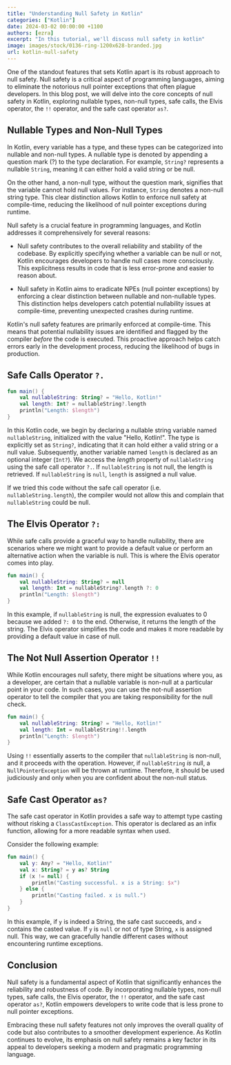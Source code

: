 ```yaml
---
title: "Understanding Null Safety in Kotlin"
categories: ["Kotlin"]
date: 2024-03-02 00:00:00 +1100
authors: [ezra]
excerpt: "In this tutorial, we'll discuss null safety in kotlin"
image: images/stock/0136-ring-1200x628-branded.jpg
url: kotlin-null-safety
---
```


One of the standout features that sets Kotlin apart is its robust approach to null safety. Null safety is a critical aspect of programming languages, aiming to eliminate the notorious null pointer exceptions that often plague developers. In this blog post, we will delve into the core concepts of null safety in Kotlin, exploring nullable types, non-null types, safe calls, the Elvis operator, the `!!` operator, and the safe cast operator `as?`.

## Nullable Types and Non-Null Types

In Kotlin, every variable has a type, and these types can be categorized into nullable and non-null types. A nullable type is denoted by appending a question mark (?) to the type declaration. For example, `String?` represents a nullable `String`, meaning it can either hold a valid string or be null.

On the other hand, a non-null type, without the question mark, signifies that the variable cannot hold null values. For instance, `String` denotes a non-null string type. This clear distinction allows Kotlin to enforce null safety at compile-time, reducing the likelihood of null pointer exceptions during runtime.

Null safety is a crucial feature in programming languages, and Kotlin addresses it comprehensively for several reasons:

- Null safety contributes to the overall reliability and stability of the codebase. By explicitly specifying whether a variable can be null or not, Kotlin encourages developers to handle null cases more consciously. This explicitness results in code that is less error-prone and easier to reason about.

- Null safety in Kotlin aims to eradicate NPEs (null pointer exceptions) by enforcing a clear distinction between nullable and non-nullable types. This distinction helps developers catch potential nullability issues at compile-time, preventing unexpected crashes during runtime.

Kotlin's null safety features are primarily enforced at compile-time. This means that potential nullability issues are identified and flagged by the compiler _before_ the code is executed. This proactive approach helps catch errors early in the development process, reducing the likelihood of bugs in production.

## Safe Calls Operator `?.`

```kotlin
fun main() {
    val nullableString: String? = "Hello, Kotlin!"
    val length: Int? = nullableString?.length
    println("Length: $length")
}
```

In this Kotlin code, we begin by declaring a nullable string variable named `nullableString`, initialized with the value "Hello, Kotlin!". The type is explicitly set as `String?`, indicating that it can hold either a valid string or a null value. Subsequently, another variable named `length` is declared as an optional integer (`Int?`). We access the _length_ property of `nullableString` using the safe call operator `?.`. If `nullableString` is not null, the length is retrieved. If `nullableString` is `null`, `length` is assigned a null value. 

If we tried this code without the safe call operator (i.e. `nullableString.length`), the compiler would not allow this and complain that `nullableString` could be null.

## The Elvis Operator `?:`

While safe calls provide a graceful way to handle nullability, there are scenarios where we might want to provide a default value or perform an alternative action when the variable is null. This is where the Elvis operator comes into play.

```kotlin
fun main() {
    val nullableString: String? = null
    val length: Int = nullableString?.length ?: 0
    println("Length: $length")
}
```

In this example, if `nullableString` is null, the expression evaluates to 0 because we added `?: 0` to the end. Otherwise, it returns the length of the string. The Elvis operator simplifies the code and makes it more readable by providing a default value in case of null.

## The Not Null Assertion Operator `!!`

While Kotlin encourages null safety, there might be situations where you, as a developer, are certain that a nullable variable is non-null at a particular point in your code. In such cases, you can use the not-null assertion operator to tell the compiler that you are taking responsibility for the null check.

```kotlin
fun main() {
    val nullableString: String? = "Hello, Kotlin!"
    val length: Int = nullableString!!.length
    println("Length: $length")
}
```
Using `!!` essentially asserts to the compiler that `nullableString` is non-null, and it proceeds with the operation. However, if `nullableString` _is_ null, a `NullPointerException` will be thrown at runtime. Therefore, it should be used judiciously and only when you are confident about the non-null status.

## Safe Cast Operator `as?`

The safe cast operator in Kotlin provides a safe way to attempt type casting without risking a `ClassCastException`. This operator is declared as an infix function, allowing for a more readable syntax when used.

Consider the following example:

```kotlin
fun main() {
    val y: Any? = "Hello, Kotlin!"
    val x: String? = y as? String
    if (x != null) {
        println("Casting successful. x is a String: $x")
    } else {
        println("Casting failed. x is null.")
    }
}
```

In this example, if `y` is indeed a String, the safe cast succeeds, and `x` contains the casted value. If `y` is `null` or not of type String, `x` is assigned null. This way, we can gracefully handle different cases without encountering runtime exceptions.

## Conclusion

Null safety is a fundamental aspect of Kotlin that significantly enhances the reliability and robustness of code. By incorporating nullable types, non-null types, safe calls, the Elvis operator, the `!!` operator, and the safe cast operator `as?`, Kotlin empowers developers to write code that is less prone to null pointer exceptions.

Embracing these null safety features not only improves the overall quality of code but also contributes to a smoother development experience. As Kotlin continues to evolve, its emphasis on null safety remains a key factor in its appeal to developers seeking a modern and pragmatic programming language.